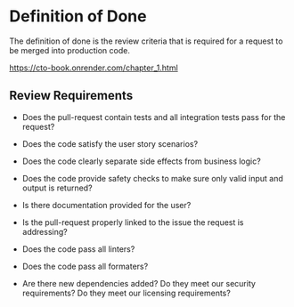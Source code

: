 # Definition of Done

The definition of done is the review criteria that is required for a request to be merged into production code.

https://cto-book.onrender.com/chapter_1.html

## Review Requirements

* Does the pull-request contain tests and all integration tests pass for the request?
* Does the code satisfy the user story scenarios?
* Does the code clearly separate side effects from business logic?
* Does the code provide safety checks to make sure only valid input and output is returned?
* Is there documentation provided for the user?
* Is the pull-request properly linked to the issue the request is addressing?

* Does the code pass all linters?
* Does the code pass all formaters?
* Are there new dependencies added? 
  Do they meet our security requirements? 
  Do they meet our licensing requirements?
